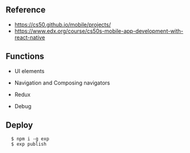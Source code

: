 ## Reference 
- https://cs50.github.io/mobile/projects/
- https://www.edx.org/course/cs50s-mobile-app-development-with-react-native



## Functions
- UI elements

- Navigation and Composing navigators

- Redux

- Debug

## Deploy
```
  $ npm i -g exp
  $ exp publish
```